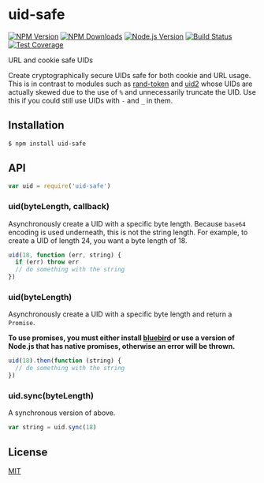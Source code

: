 # uid-safe

[![NPM Version][npm-image]][npm-url]
[![NPM Downloads][downloads-image]][downloads-url]
[![Node.js Version][node-version-image]][node-version-url]
[![Build Status][travis-image]][travis-url]
[![Test Coverage][coveralls-image]][coveralls-url]

URL and cookie safe UIDs

Create cryptographically secure UIDs safe for both cookie and URL usage.
This is in contrast to modules such as [rand-token](https://www.npmjs.com/package/rand-token)
and [uid2](https://www.npmjs.com/package/uid2) whose UIDs are actually skewed
due to the use of `%` and unnecessarily truncate the UID.
Use this if you could still use UIDs with `-` and `_` in them.

## Installation

```sh
$ npm install uid-safe
```

## API

```js
var uid = require('uid-safe')
```

### uid(byteLength, callback)

Asynchronously create a UID with a specific byte length. Because `base64`
encoding is used underneath, this is not the string length. For example,
to create a UID of length 24, you want a byte length of 18.

```js
uid(18, function (err, string) {
  if (err) throw err
  // do something with the string
})
```

### uid(byteLength)

Asynchronously create a UID with a specific byte length and return a
`Promise`.

**To use promises, you must either install [bluebird](https://www.npmjs.com/package/bluebird)
or use a version of Node.js that has native promises, otherwise an
error will be thrown.**

```js
uid(18).then(function (string) {
  // do something with the string
})
```

### uid.sync(byteLength)

A synchronous version of above.

```js
var string = uid.sync(18)
```

## License

[MIT](LICENSE)

[npm-image]: https://img.shields.io/npm/v/uid-safe.svg?style=flat
[npm-url]: https://npmjs.org/package/uid-safe
[node-version-image]: https://img.shields.io/node/v/uid-safe.svg?style=flat
[node-version-url]: http://nodejs.org/download/
[travis-image]: https://img.shields.io/travis/crypto-utils/uid-safe.svg?style=flat
[travis-url]: https://travis-ci.org/crypto-utils/uid-safe
[coveralls-image]: https://img.shields.io/coveralls/crypto-utils/uid-safe.svg?style=flat
[coveralls-url]: https://coveralls.io/r/crypto-utils/uid-safe?branch=master
[downloads-image]: https://img.shields.io/npm/dm/uid-safe.svg?style=flat
[downloads-url]: https://npmjs.org/package/uid-safe

